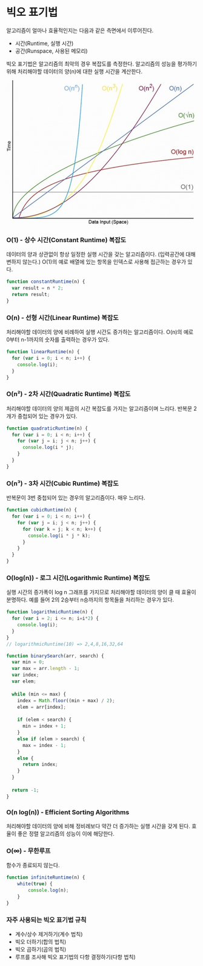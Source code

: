 # 빅오 표기법

알고리즘이 얼마나 효율적인지는 다음과 같은 측면에서 이루어진다.

* 시간\(Runtime, 실행 시간\) 
* 공간\(Runspace, 사용된 메모리\)

빅오 표기법은 알고리즘의 최악의 경우 복잡도를 측정한다. 알고리즘의 성능을 평가하기 위해 처리해야할 데이터의 양\(n\)에 대한 실행 시간을 계산한다.

![Figure: Complexity Curves](../.gitbook/assets/big-o-complexity-curves.jpg)



### **O\(1\) - 상수 시간\(Constant Runtime\) 복잡도**

데이터의 양과 상관없이 항상 일정한 실행 시간을 갖는 알고리즘이다. \(입력공간에 대해 변하지 않는다.\) O\(1\)의 예로 배열에 있는 항목을 인덱스로 사용해 접근하는 경우가 있다.

```javascript
function constantRuntime(n) {
  var result = n * 2;
  return result;
}
```

### **O\(n\) - 선형 시간\(Linear Runtime\) 복잡도**

처리해야할 데이터의 양에 비례하여 실행 시간도 증가하는 알고리즘이다. O\(n\)의 예로 0부터 n-1까지의 숫자를 출력하는 경우가 있다.

```javascript
function linearRuntime(n) {
  for (var i = 0; i < n; i++) {
    console.log(i);
  }
}
```

### **O\(n²\) - 2차 시간\(Quadratic Runtime\) 복잡도**

처리해야할 데이터의 양의 제곱의 시간 복잡도를 가지는 알고리즘이며 느리다. 반복문 2개가 중첩되어 있는 경우가 있다. 

```javascript
function quadraticRuntime(n) {
  for (var i = 0; i < n; i++) {
    for (var j = i; j < n; j++) {
      console.log(i * j);
    }
  }
}
```

### **O\(n³\) - 3차 시간\(Cubic Runtime\) 복잡도**

반복문이 3번 중첩되어 있는 경우의 알고리즘이다. 매우 느리다.

```javascript
function cubicRuntime(n) {
  for (var i = 0; i < n; i++) {
    for (var j = i; j < n; j++) {
      for (var k = j; k < n; k++) {
        console.log(i * j * k);
      }
    }
  }
}
```

### **O\(log\(n\)\) - 로그 시간\(Logarithmic Runtime\) 복잡도**

실행 시간의 증가폭이 log n 그래프를 가지므로 처리해야할 데이터의 양이 클 때 효율이 분명하다. 예를 들어 2의 2승부터 n승까지의 항목들을 처리하는 경우가 있다. 

```javascript
function logarithmicRuntime(n) {
  for (var i = 2; i <= n; i=i*2) {
    console.log(i);
  }
}
// logarithmicRuntime(10) => 2,4,8,16,32,64
```

```javascript
function binarySearch(arr, search) {
  var min = 0;
  var max = arr.length - 1;
  var index;
  var elem;

  while (min <= max) {
    index = Math.floor((min + max) / 2);
    elem = arr[index];

    if (elem < search) {
      min = index + 1;
    }
    else if (elem > search) {
      max = index - 1;
    }
    else {
      return index;
    }
  }

  return -1;
}
```

### **O\(n log\(n\)\) - Efficient Sorting Algorithms**

처리해야할 데이터의 양에 비해 정비례보다 약간 더 증가하는 실행 시간을 갖게 된다. 효율이 좋은 정렬 알고리즘의 성능이 이에 해당한다.

### O\(∞\) - 무한루프

함수가 종료되지 않는다.

```javascript
function infiniteRuntime(n) {
    white(true) {
        console.log(n);
    }
}
```



### 자주 사용되는 빅오 표기법 규칙

* 계수/상수 제거하기\(계수 법칙\)
* 빅오 더하기\(합의 법칙\)
* 빅오 곱하기\(곱의 법칙\)
* 루프를 조사해 빅오 표기법의 다항 결정하기\(다항 법칙\)

### 



